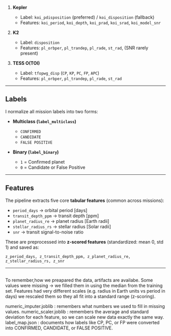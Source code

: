 
1. **Kepler**  
   - Label: `koi_pdisposition` (preferred) / `koi_disposition` (fallback)  
   - Features: `koi_period`, `koi_depth`, `koi_prad`, `koi_srad`, `koi_model_snr`

2. **K2**  
   - Label: `disposition`  
   - Features: `pl_orbper`, `pl_trandep`, `pl_rade`, `st_rad`, (SNR rarely present)

3. **TESS O(TOI)**  
   - Label: `tfopwg_disp` (`CP`, `KP`, `PC`, `FP`, `APC`)  
   - Features: `pl_orbper`, `pl_trandep`, `pl_rade`, `st_rad`  

---

##  Labels
I normalize all mission labels into two forms:

- **Multiclass (`label_multiclass`)**  
  - `CONFIRMED`  
  - `CANDIDATE`  
  - `FALSE POSITIVE`

- **Binary (`label_binary`)**  
  - `1` = Confirmed planet  
  - `0` = Candidate or False Positive  

---

##  Features
The pipeline extracts five core **tabular features** (common across missions):

- `period_days` → orbital period [days]  
- `transit_depth_ppm` → transit depth [ppm]  
- `planet_radius_re` → planet radius [Earth radii]  
- `stellar_radius_rs` → stellar radius [Solar radii]  
- `snr` → transit signal-to-noise ratio  

These are preprocessed into **z-scored features** (standardized: mean 0, std 1) and saved as:  

```
z_period_days, z_transit_depth_ppm, z_planet_radius_re, z_stellar_radius_rs, z_snr
```

---

##
To remember,how we preapared the data, artifacts are availabe.
Some values were missing → we filled them in using the median from the training set. Features had very different scales (e.g. radius in Earth units vs period in days)  we rescaled them so they all fit into a standard range (z-scoring).

numeric_imputer.joblib : remembers what numbers we used to fill in missing values.
numeric_scaler.joblib : remembers the average and standard deviation for each feature, so we can scale new data exactly the same way.
label_map.json : documents how labels like CP, PC, or FP were converted into CONFIRMED, CANDIDATE, or FALSE POSITIVE.